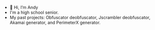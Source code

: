 - 👋 Hi, I’m Andy
- I'm a high school senior. 
- My past projects: Obfuscator deobfuscator, Jscrambler deobfuscator, Akamai generator, and PerimeterX generator.
